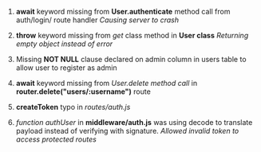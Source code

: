 1) **await** keyword missing from **User.authenticate** method call from auth/login/ route handler
*Causing server to crash*

2) **throw** keyword missing from *get* class method in **User class**
 *Returning empty object instead of error*

3) Missing **NOT NULL** clause declared on admin column in users table to allow user to register as admin

4) **await** keyword missing from *User.delete method call* in **router.delete("users/:username")** route

5) **createToken** typo in *routes/auth.js*
   
6) *function authUser* in **middleware/auth.js** was using decode to translate payload instead of verifying with signature. 
*Allowed invalid token to access protected routes*